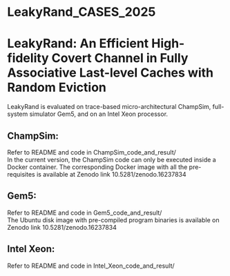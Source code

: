 # LeakyRand_CASES_2025
# LeakyRand: An Efficient High-fidelity Covert Channel in Fully  Associative Last-level Caches with Random Eviction
LeakyRand is evaluated on trace-based micro-architectural ChampSim, full-system simulator Gem5, and on an Intel Xeon processor.

## ChampSim:
Refer to README and code in ChampSim_code_and_result/ <br>
In the current version, the ChampSim code can only be executed inside a Docker container. The corresponding Docker image with all the pre-requisites is available at Zenodo link 10.5281/zenodo.16237834

## Gem5:
Refer to README and code in Gem5_code_and_result/ <br>
The Ubuntu disk image with pre-compiled program binaries is available on Zenodo link 10.5281/zenodo.16237834

## Intel Xeon:
Refer to README and code in Intel_Xeon_code_and_result/
